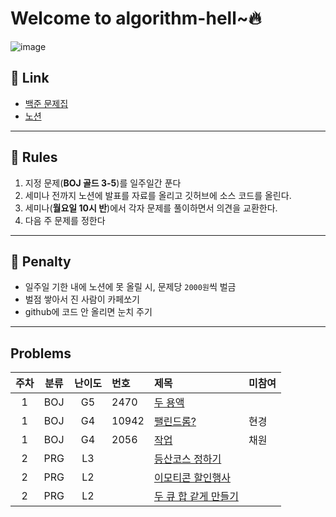 # Welcome to algorithm-hell~🔥

![image](https://github.com/algorithm-hell/problems/assets/84652886/db4238d7-360b-47b9-af22-faf917c2d8d6)


## 🔗 Link
- [백준 문제집](https://www.acmicpc.net/group/workbook/view/18801/61615)
- [노션](https://www.notion.so/bb15f826f7a64c37b906e6d2d1d6f14b)
---
## 📌 Rules
1. 지정 문제(**BOJ 골드 3-5**)를 일주일간 푼다
2. 세미나 전까지 노션에 발표를 자료를 올리고 깃허브에 소스 코드를 올린다.
3. 세미나(**월요일 10시 반**)에서 각자 문제를 풀이하면서 의견을 교환한다.
4. 다음 주 문제를 정한다
---
## 💢 Penalty
- 일주일 기한 내에 노션에 못 올릴 시, 문제당 `2000원`씩 벌금
- 벌점 쌓아서 진 사람이 카페쏘기
- github에 코드 안 올리면 눈치 주기
---
## Problems 
<!-- | 10 | BOJ | G |  | [](https://www.acmicpc.net/problem/) | -->
| 주차 | 분류 | 난이도 | 번호 | 제목 | 미참여 |
|:---:|:---:|:---:|:---|:---|:---|
| 1 | BOJ | G5 | 2470 | [두 용액](https://www.acmicpc.net/problem/2470) | |
| 1 | BOJ | G4 | 10942 | [팰린드롬?](https://www.acmicpc.net/problem/10942) | 현경 |
| 1 | BOJ | G4 | 2056 | [작업](https://www.acmicpc.net/problem/2056) | 채원 |
| 2 | PRG | L3 |  | [등산코스 정하기](https://school.programmers.co.kr/learn/courses/30/lessons/118669) |  |
| 2 | PRG | L2 |  | [이모티콘 할인행사](https://school.programmers.co.kr/learn/courses/30/lessons/150368) |  |
| 2 | PRG | L2 |  | [두 큐 합 같게 만들기](https://school.programmers.co.kr/learn/courses/30/lessons/118667) |  |


